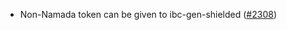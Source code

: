 - Non-Namada token can be given to ibc-gen-shielded
  ([\#2308](https://github.com/anoma/namada/issues/2308))